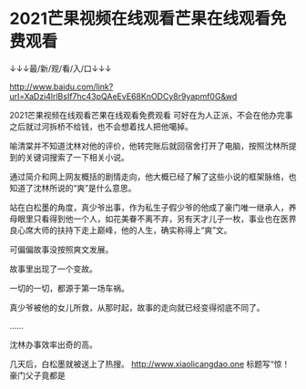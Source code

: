 # 2021芒果视频在线观看芒果在线观看免费观看

↓↓↓最/新/观/看/入/口↓↓↓

http://www.baidu.com/link?url=XaDzi4lrlBsIf7hc43pQAeEvE68KnODCy8r9yapmf0G&wd

2021芒果视频在线观看芒果在线观看免费观看
可好在为人正派，不会在他办完事之后就过河拆桥不给钱，也不会想着找人把他噶掉。

喻清棠并不知道沈林对他的评价，他转完账后就回宿舍打开了电脑，按照沈林所提到的关键词搜索了一下相关小说。

通过简介和网上网友概括的剧情走向，他大概已经了解了这些小说的框架脉络，也知道了沈林所说的“爽”是什么意思。

站在白松墨的角度，真少爷出事，作为私生子假少爷的他成了豪门唯一继承人，养母眼里只看得到他一个人，如花美眷不离不弃，另有天才儿子一枚，事业也在医界良心席大师的扶持下走上巅峰，他的人生，确实称得上“爽”文。

可偏偏故事没按照爽文发展。

故事里出现了一个变故。

一切的一切，都源于第一场车祸。

真少爷被他的女儿所救，从那时起，故事的走向就已经变得彻底不同了。

……

沈林办事效率出奇的高。

几天后，白松墨就被送上了热搜。
http://www.xiaolicangdao.one
标题写“惊！豪门父子竟都是
